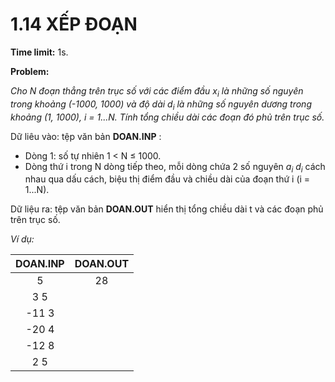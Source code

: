 # 1.14 XẾP ĐOẠN

**Time limit:** 1s.

**Problem:**

*Cho N đoạn thẳng trên trục số với các điểm đầu $x_i$ là những số nguyên trong khoảng (-1000, 1000) và độ dài $d_i$ là những số nguyên dương trong khoảng (1, 1000), i = 1...N. Tính tổng chiều dài các đoạn đó phủ trên trục số.*

Dữ liêu vào: tệp văn bản **DOAN.INP** :

- Dòng 1: số tự nhiên 1 < N $\leq$ 1000.
- Dòng thứ i trong N dòng tiếp theo, mỗi dòng chứa 2 số nguyên $a_i$ $d_i$ cách nhau qua dấu cách, biệu thị điểm đầu và chiều dài của đoạn thứ i (i = 1...N).

Dữ liệu ra: tệp văn bản **DOAN.OUT** hiển thị tổng chiều dài t và các đoạn phủ trên trục số.

*Ví dụ:*

|DOAN.INP|DOAN.OUT|
|:----:|:---:|
|5|28|
|3 5||
|-11 3||
|-20 4||
|-12 8||
|2 5||

#